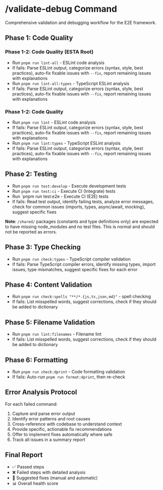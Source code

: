 # /validate-debug Command

Comprehensive validation and debugging workflow for the E2E framework.

## Phase 1: Code Quality

### Phase 1-2: Code Quality (ESTA Root)

- Run `pnpm run lint-all` - ESLint code analysis
- If fails: Parse ESLint output, categorize errors (syntax, style, best practices), auto-fix fixable issues with `--fix`, report remaining issues with explanations
- Run `pnpm run lint-all:types` - TypeScript ESLint analysis
- If fails: Parse ESLint output, categorize errors (syntax, style, best practices), auto-fix fixable issues with `--fix`, report remaining issues with explanations

### Phase 1-2: Code Quality

- Run `pnpm run lint` - ESLint code analysis
- If fails: Parse ESLint output, categorize errors (syntax, style, best practices), auto-fix fixable issues with `--fix`, report remaining issues with explanations
- Run `pnpm run lint:types` - TypeScript ESLint analysis
- If fails: Parse ESLint output, categorize errors (syntax, style, best practices), auto-fix fixable issues with `--fix`, report remaining issues with explanations

## Phase 2: Testing

- Run `pnpm run test:develop` - Execute development tests
- Run `pnpm run test:ci` - Execute CI (Integrate) tests
- Run `pnpm run test:e2e - Execute CI (E2E) tests
- If fails: Read test output, identify failing tests, analyze error messages, check for common issues (imports, types, async/await, mocking), suggest specific fixes

**Note**: `/shared/` packages (constants and type definitions only) are expected to have missing node_modules and no test files. This is normal and should not be reported as errors.

## Phase 3: Type Checking

- Run `pnpm run check:types` - TypeScript compiler validation
- If fails: Parse TypeScript compiler errors, identify missing types, import issues, type mismatches, suggest specific fixes for each error

## Phase 4: Content Validation

- Run `pnpm run check:spells "**/*.{js,ts,json,md}"` - spell checking
- If fails: List misspelled words, suggest corrections, check if they should be added to dictionary

## Phase 5: Filename Validation

- Run `pnpm run lint:filenames` - Filename lint
- If fails: List misspelled words, suggest corrections, check if they should be added to dictionary

## Phase 6: Formatting

- Run `pnpm run check:dprint` - Code formatting validation
- If fails: Auto-run `pnpm run format:dprint`, then re-check

## Error Analysis Protocol

For each failed command:

1. Capture and parse error output
2. Identify error patterns and root causes
3. Cross-reference with codebase to understand context
4. Provide specific, actionable fix recommendations
5. Offer to implement fixes automatically where safe
6. Track all issues in a summary report

## Final Report

- ✅ Passed steps
- ❌ Failed steps with detailed analysis
- 🔧 Suggested fixes (manual and automatic)
- 📊 Overall health score
